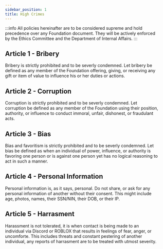 ```yaml
---
sidebar_position: 1
title: High Crimes
---
```


:::info
All policies hereinafter are to be considered supreme and hold precedence over any Foundation document. They will be actively enforced by the Ethics Committee and the Department of Internal Affairs.
:::

## Article 1 - Bribery
Bribery is strictly prohibited and to be severly condemned. Let bribery be defined as any member of the Foundation offering, giving, or receiving any gift or item of value to influence his or her duties or actions.

## Article 2 - Corruption
Corruption is strictly prohibited and to be severly condemned. Let corruption be defined as any member of the Foundation using their position, authority, or influence to conduct immoral, unfair, dishonest, or fraudulant acts.

## Article 3 - Bias
Bias and favoritism is strictly prohibited and to be severly condemned. Let bias be defined as when an individual of power, influence, or authority is favoring one person or is against one person yet has no logical reasoning to act in such a manner.

## Article 4 - Personal Information
Personal information is, as it says, personal. Do not share, or ask for any personal information of another without their consent. This might include age, photos, names, their SSN/NIN, their DOB, or their IP. 

## Article 5 - Harrasment
Harassment is not tolerated, it is when contact is being made to an individual via Discord or ROBLOX that results in feelings of fear, anger, or uncomforte. This includes threats and constant pestering of another individual, any reports of harrasment are to be treated with utmost severity.